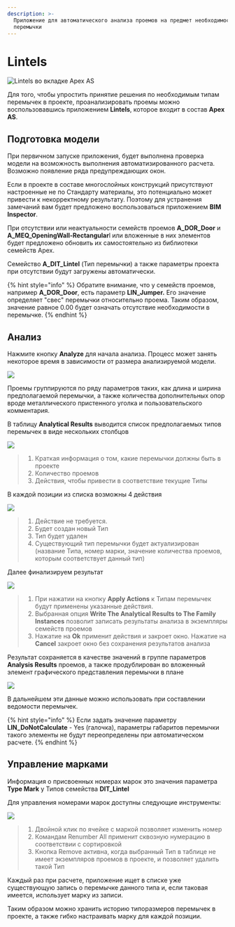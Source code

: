 ```yaml
---
description: >-
  Приложение для автоматического анализа проемов на предмет необходимости
  перемычки
---
```


# Lintels

![Lintels &#x432;&#x43E; &#x432;&#x43A;&#x43B;&#x430;&#x434;&#x43A;&#x435; Apex AS](../../../.gitbook/assets/image%20%2814%29.png)

Для того, чтобы упростить принятие решения по необходимым типам перемычек в проекте, проанализировать проемы можно воспользовавшись приложением **Lintels**, которое входит в состав **Apex AS**.

##  **Подготовка модели**

При первичном запуске приложения, будет выполнена проверка модели на возможность выполнения автоматизированного расчета. Возможно появление ряда предупреждающих окон.

Если в проекте в составе многослойных конструкций присутствуют настроенные не по Стандарту материалы, это потенциально может привести к некорректному результату. Поэтому для устранения замечаний вам будет предложено воспользоваться приложением **BIM Inspector**.

При отсутствии или неактуальности семейств проемов **A\_DOR\_Door** и  **A\_MEQ\_OpeningWall-Rectangular**l или вложенные в них элементов будет предложено обновить их самостоятельно из библиотеки семейств Apex.

Семейство **A\_DIT\_Lintel** \(Тип перемычки\) а также параметры проекта при отсутствии будут загружены автоматически.

{% hint style="info" %}
 Обратите внимание, что у семейств проемов, например **A\_DOR\_Door**, есть параметр **LIN\_Jumper.** Его значение определяет "свес" перемычки относительно проема. Таким образом, значение равное 0.00 будет означать отсутствие необходимости в перемычке.
{% endhint %}

## **Анализ**

Нажмите кнопку **Analyze** для начала анализа. Процесс может занять некоторое время в зависимости от размера анализируемой модели.

![](../../../.gitbook/assets/lintels_01.gif)

Проемы группируются по ряду параметров таких, как длина и ширина предполагаемой  перемычки, а  также количества дополнительных опор вроде металлического пристенного уголка и пользовательского комментария. 

В таблицу **Analytical Results** выводится список предполагаемых типов перемычек в виде нескольких столбцов

![](../../../.gitbook/assets/image%20%281%29.png)

> 1. Краткая информация о том, какие перемычки должны быть в проекте
> 2. Количество проемов
> 3. Действия, чтобы привести в соответствие текущие Типы



В каждой позиции из списка возможны 4 действия

![](../../../.gitbook/assets/image%20%2823%29.png)

> 1. Действие не требуется.
> 2. Будет создан новый Тип
> 3. Тип будет удален
> 4. Существующий тип перемычки будет актуализирован \(название Типа, номер марки, значение количества проемов, которым соответствует данный тип\)



Далее финализируем результат

![](../../../.gitbook/assets/image%20%2837%29.png)

> 1. При нажатии на кнопку **Apply Actions** к Типам перемычек будут применены указанные действия.
> 2. Выбранная опция **Write The Analytical Results to The Family Instances** позволит записать результаты анализа в экземпляры семейств проемов
> 3. Нажатие на **Ok** применит действия и закроет окно. Нажатие на **Cancel** закроет окно без сохранения результатов анализа



Результат сохраняется в качестве значений в группе параметров **Analysis Results** проемов, а также продублирован во вложенный элемент графического представления перемычки в плане 

![](../../../.gitbook/assets/lintels_familyinstanceparameters.png)

В дальнейшем эти данные можно использовать при составлении ведомости перемычек.

{% hint style="info" %}
Если задать значение параметру **LIN\_DoNotCalculate** - Yes \(галочка\), параметры габаритов перемычки такого элементы не будут переопределены при автоматическом расчете.
{% endhint %}

## Управление марками

Информация о присвоенных номерах марок это значения параметра **Type Mark** у Типов семейства **DIT\_Lintel**

Для управления номерами марок доступны следующие инструменты:

![](../../../.gitbook/assets/image%20%2856%29.png)

> 1. Двойной клик по ячейке с маркой позволяет изменить номер
> 2. Командам Renumber All применит сквозную нумерацию в соответствии с сортировкой
> 3. Кнопка Remove активна, когда выбранный Тип в таблице не имеет экземпляров проемов в проекте, и позволяет удалить такой Тип



Каждый раз при расчете, приложение ищет в списке уже существующую запись о перемычке данного типа и, если таковая имеется, использует марку из записи.

Таким образом можно хранить историю типоразмеров перемычек в проекте, а также гибко настраивать марку для каждой позиции.

